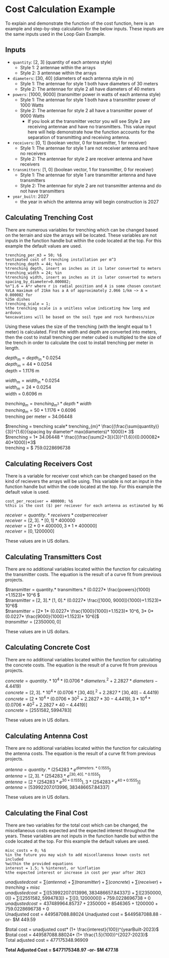 # Cost Calculation Example
To explain and demonstrate the function of the cost function, here is an example and step-by-step calculation for the below inputs. These inputs are the same inputs used in the Loop Gain Example.

## Inputs
* `quantity`: [2, 3] (quantity of each antenna style)
  * Style 1: 2 antennae within the arrays
  * Style 2: 3 antennae within the arrays
* `diameters`: [30, 40] (diameters of each antenna style in m)
  * Style 1: The antennae for style 1 both have diameters of 30 meters
  * Style 2: The antennae for style 2 all have diameters of 40 meters
* `powers`: [1000, 9000] (transmitter power in watts of each antenna style)
  * Style 1: The antennae for style 1 both have a transmitter power of 1000 Watts
  * Style 2: The antennae for style 2 all have a transmitter power of 9000 Watts
    * If you look at the transmitter vector you will see Style 2 are receiving antennae and have no transmitters. This value input here will help demonstrate how the function accounts for the separation of transmitting and receiving antenna.
* `receivers`: [0, 1] (boolean vector, 0 for transmitter, 1 for receiver)
  * Style 1: The antennae for style 1 are not receiver antenna and have no receivers
  * Style 2: The antennae for style 2 are receiver antenna and have receivers
* `transmitters`: [1, 0] (boolean vector, 1 for transmitter, 0 for receiver)
  * Style 1: The antennae for style 1 are transmitter antenna and have transmitters
  * Style 2: The antennae for style 2 are not transmitter antenna and do not have transmitters
* `year_built`: 2027
  * the year in which the antenna array will begin construction is 2027

## Calculating Trenching Cost
There are numerous variables for trenching which can be changed based on the terrain and size the arrays will be located. These variables are not inputs in the function handle but within the code located at the top. For this example the default values are used.

    trenching_per_m3 = 50; %$
    %estimated cost of trenching installation per m^3
    trenching_depth = 44; %in
    %trenching depth, insert as inches as it is later converted to meters
    trenching_width = 24; %in
    %trenching width, insert as inches as it is later converted to meters
    spacing_by_diameter=0.000082;
    %n^1.6 = A*r where r is radial position and A is some chosen constant
    %VLA maximum of 21km has a A of approximately 2.066 1/km ~> A = 0.000082 for
    %25m dishes
    trenching_scale = 1;
    %the trenching scale is a unitless value indicating how long and arduous
    %excavations will be based on the soil type and rock hardness/size
Using these values the size of the trenching (with the lenght equal to 1 meter) is calculated. First the width and depth are converted into meters, then the cost to install trenching per meter cubed is multipled to the size of the trench in order to calculate the cost to install trenching per meter in length.

$depth_{m} = depth_{in}* 0.0254$<br />
$depth_{m} = 44* 0.0254$<br />
depth = 1.1176 m<br />

$width_{m} = width_{in}* 0.0254$<br />
$width_{m} = 24* 0.0254$<br />
width = 0.6096 m<br />

$trenching_{m} = trenching_{m^3}* depth* width$<br />
$trenching_{m} = 50* 1.1176* 0.6096$<br />
trenching per meter = 34.06448<br />


$trenching = trenching scale* trenching_{m}* \frac{(\frac{\sum(quantity)}{3})^{1.6}}{spacing by diameter* max(diameters)* 1000)}* 3$<br />
$trenching = 1* 34.06448 * \frac{(\frac{\sum(2+3)}{3})^{1.6}}{0.000082* 40*1000)}*3$<br />
trenching = $ 759.0228696738

## Calculating Receivers Cost
There is a variable for receiver cost which can be changed based on the kind of recievers the arrays will be using. This variable is not an input in the function handle but within the code located at the top. For this example the default value is used.

    cost_per_receiver = 400000; %$
    %this is the cost ($) per reciever for each antenna as estimated by NG
$receiver = quantity.* receivers* cost per receiver$<br />
$receiver = [2, 3].* [0, 1]* 400000$<br />
$receiver = [2* 0* 400000, 3* 1* 400000]$<br />
$receiver = [0, 1200000]$

These values are in US dollars.

## Calculating Transmitters Cost
There are no additional variables located within the function for calculating the transmitter costs. The equation is the result of a curve fit from previous projects.

$transmitter = quantity.* transmitters.* (0.0227* \frac{powers}{1000} +1.1523)* 10^6 $<br />
$transmitter = [2, 3].* [1, 0].* (0.0227* \frac{[1000, 9000]}{1000}+1.1523)* 10^6$<br />
$transmitter = [2* 1* (0.0227* \frac{1000}{1000}+1.1523)* 10^6, 3* 0* (0.0227* \frac{9000}{1000}+1.1523)* 10^6]$<br />
$transmitter = [2350000, 0]$

These values are in US dollars.

## Calculating Concrete Cost
There are no additional variables located within the function for calculating the concrete costs. The equation is the result of a curve fit from previous projects.

$concrete = quantity.* 10^4*(0.0706* diameters.^2+ 2.2827* diameters-4.4419)$<br />
$concrete = [2, 3].* 10^4*(0.0706* [30, 40].^2+ 2.2827* [30, 40] -4.4419)$<br />
$concrete = [2* 10^4* (0.0706* 30^2 +2.2827* 30 - 4.4419), 3* 10^4* (0.0706* 40^2 +2.2827* 40 - 4.4419)]$<br />
$concrete = [2551582, 5994783]$

These values are in US dollars.

## Calculating Antenna Cost
There are no additional variables located within the function for calculating the antenna costs. The equation is the result of a curve fit from previous projects.

$antenna = quantity.* (254283* e^{diameters.* 0.1555})$<br />
$antenna = [2, 3].* (254283* e^{[30, 40].* 0.1555})$<br />
$antenna = [2* (254283* e^{30* 0.1555}), 3* (254283* e^{40* 0.1555})]$<br />
$antenna = [53992207.013996, 383486657.84337]$

These values are in US dollars.

## Calculating the Final Cost
There are two variables for the total cost which can be changed, the miscellaneous costs expected and the expected interest throughout the years. These variables are not inputs in the function handle but within the code located at the top. For this example the default values are used.

    misc_costs = 0; %$
    %in the future you may wish to add miscellaneous known costs not included
    %within the provided equations
    interest = 1.5; % %interest, or %inflation
    %the expected interest or increase in cost per year after 2023

$unadjusted cost = \sum(antenna)+\sum(transmitter)+\sum(concrete)+\sum(receiver)+trenching+misc$<br />
$unadjusted cost = \sum([53992207.013996, 383486657.84337])+\sum([2350000, 0])+\sum([2551582, 5994783])+\sum([0, 1200000])+759.0228696738+0$<br />
$unadjusted cost = 437489964.85737+2350000+8546365+1200000+759.0228696738+0$<br />
Unadjusted cost = 449587088.88024
Unadjusted cost = $449587088.88  -or-  $M 449.59

$total cost = unadjusted cost* (1+ \frac{interest}{100})^{yearBuilt-2023}$<br />
$total cost = 449587088.88024* (1+ \frac{1.5}{100})^{2027-2023}$<br />
Total adjusted cost = 477175348.96909

**Total Adjusted Cost = $477175348.97  -or-  $M 477.18**
